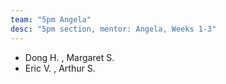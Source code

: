 ```yaml
---
team: "5pm Angela"
desc: "5pm section, mentor: Angela, Weeks 1-3"
---
```


* Dong H. , Margaret S.
* Eric V. , Arthur S.
